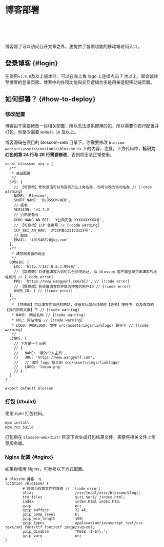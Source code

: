 <script setup lang="ts">
import { onMounted } from 'vue'
import { info } from '../../scripts/stat-api'

onMounted(() => {
  info()
})
</script>

# 博客部署

<br/>
<bl-img src="../../imgs/blog/home.png"/>

<div style="display:flex;flex-direction: row;justify-content: flex-start;overflow:scroll;padding:  10px;margin-top:20px;">
<div style="min-width:33%;margin-right:10px;"><bl-img src="../../imgs/blog/home_m.png" width="230px" /></div>
<div style="min-width:33%;margin-right:10px;"><bl-img src="../../imgs/blog/article_m.png" width="230px" /></div>
<div style="min-width:33%;margin-right:10px;"><bl-img src="../../imgs/plan/plan_m.png" width="230px" /></div>
<div style="min-width:33%;margin-right:10px;"><bl-img src="../../imgs/todo/todo_m.png" width="230px" /></div>
<div style="min-width:33%;margin-right:10px;"><bl-img src="../../imgs/note/note_m.png" width="230px" /></div>
</div>

博客除了可以访问公开文章之外，更提供了各项功能的移动端访问入口。

## 登录博客 {#login}

在使用`v1.9.0`及以上版本时，可以在左上角 logo 上连续点击 7 次以上，即会跳转至博客的登录页面。博客中的各项功能和交互逻辑大多是用来适配移动端页面。

## 如何部署？ {#how-to-deploy}

### 修改配置

博客由于需要修改一些相关配置，所以无法提供即用的包，所以需要你自行配置并打包。你至少需要 `NodeJS 18` 及以上。

博客源码在项目的 blossom-web 目录下，你需要修改 `blossom-web\src\assets\constants\blossom.ts` 下的内容，注意，下方代码中，**标识为红色的第 24 行与 26 行需要修改**，否则将无法正常使用。

```typescript:line-numbers{24,26}
const blossom: any = {
  /**
   * 基础配置
   */
  SYS: {
    // 【可修改】修改该值可以改变网页左上角名称, 你可以改为你的名称 // [!code warning]
    NAME: 'Blossom',
    SHORT_NAME: 'BLOSSOM-WEB',
    // 版本
    VERSION: 'v1.7.0',
    // 公网安备号
    GONG_WANG_AN_BEI: 'X公网安备 XXXXXXXXXX号',
    // 【可修改】ICP 备案号 // [!code warning]
    ICP_BEI_AN_HAO: '京ICP备123123123号',
    // 邮箱
    EMAIL: '491548320@qq.com'
  },
  /**
   * 填写服务器的地址
   */
  DOMAIN: {
    LOC: 'http://127.0.0.1:9999/',
    // 【需修改】将该值填写为你的后台访问地址, 与 blossom 客户端登录页面填写的地址相同 // [!code error]
    PRD: 'https://www.wangyunf.com/bl/', // [!code error]
    // 【需修改】将该值填写你开放为博客的用户ID // [!code error]
    USER_ID: 1 // [!code error]
  },
  /**
   * 【可修改】可以填写你自己的网站，该信息回展示顶部的【更多】按钮中，以及首页的【我的所有文章】下 // [!code warning]
   * NAME: 网站名称 // [!code warning]
   * URL: 网站地址 // [!code warning]
   * LOGO: 网站LOGO, 放在 src/assets/imgs/linklogo/ 路径下 // [!code warning]
   */
  LINKS: [
    // 下方是一个示例
    // {
    //   NAME: '我的个人主页',
    //   URL: 'https://www.wangyunf.com',
    //   // 请将 logo 放入到 src/assets/imgs/linklogo/
    //   LOGO: 'luban.png'
    // }
  ]
}

export default blossom
```

### 打包 {#build}

使用 npm 打包代码。

```bash
npm install
npm run build
```

打包后在 `blossom-web/dist/` 目录下会生成打包结果文件，需要将相关文件上传至服务器。

### Nginx 配置 {#nginx}

如果你使用 Nginx，可参考以下方式配置。

```shell
# blossom 博客  q
location /blossom/ {
        # 修改为存放文件的路径 // [!code error]
        alias                   /usr/local/xzzz/blossom/blog/;
        try_files               $uri $uri/ /index.html;
        index                   index.html index.htm;
        gzip                    on;
        gzip_buffers            32 4k;
        gzip_comp_level         6;
        gzip_min_length         100;
        gzip_types              application/javascript text/css text/xml font/ttf font/otf image/svg+xml;
        gzip_disable            "MSIE [1-6]\.";
        gzip_vary               on;
}

```
